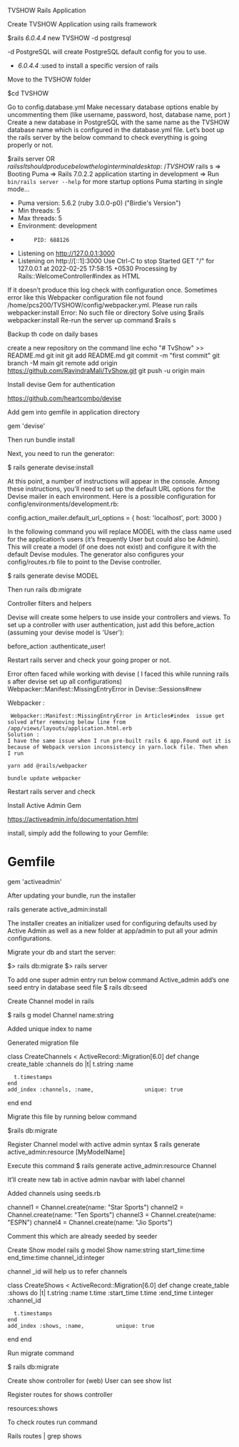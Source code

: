 TVSHOW Rails Application

Create TVSHOW Application using rails framework

$rails _6.0.4.4_ new TVSHOW -d postgresql 

-d PostgreSQL will create PostgreSQL default config for you to use.
- _6.0.4.4_  :used to install a specific version of rails 

Move to the TVSHOW folder

$cd TVSHOW

Go to config.database.yml 
Make necessary database options enable by uncommenting them (like username, password, host, database name, port )
Create a new database in PostgreSQL with the same name as the TVSHOW database name which is configured in the database.yml file.
Let’s boot up the rails server by the below command to check everything is going properly or not.

$rails server     OR   $rails s
It should produce below the login terminal
desktop:~/TVSHOW$ rails s
=> Booting Puma
=> Rails 7.0.2.2 application starting in development 
=> Run `bin/rails server --help` for more startup options
Puma starting in single mode...
* Puma version: 5.6.2 (ruby 3.0.0-p0) ("Birdie's Version")
*  Min threads: 5
*  Max threads: 5
*  Environment: development
*          PID: 688126
* Listening on http://127.0.0.1:3000
* Listening on http://[::1]:3000
Use Ctrl-C to stop
Started GET "/" for 127.0.0.1 at 2022-02-25 17:58:15 +0530
Processing by Rails::WelcomeController#index as HTML

If it doesn’t produce this log check with configuration once.
Sometimes error like this 
Webpacker configuration file not found /home/pcs200/TVSHOW/config/webpacker.yml. Please run rails webpacker:install Error: No such file or directory
Solve using  $rails webpacker:install
Re-run the server up command
$rails s 

Backup th code on daily bases

create a new repository on the command line
echo "# TvShow" >> README.md
git init
git add README.md
git commit -m "first commit"
git branch -M main
git remote add origin https://github.com/RavindraMali/TvShow.git
git push -u origin main


Install devise Gem for authentication

https://github.com/heartcombo/devise

Add gem into gemfile in application directory

gem 'devise' 

Then run bundle install

Next, you need to run the generator:

$ rails generate devise:install

At this point, a number of instructions will appear in the console. Among these instructions, you'll need to set up the default URL options for the Devise mailer in each environment. Here is a possible configuration for config/environments/development.rb:

config.action_mailer.default_url_options = { host: 'localhost', port: 3000 }

In the following command you will replace MODEL with the class name used for the application’s users (it’s frequently User but could also be Admin). This will create a model (if one does not exist) and configure it with the default Devise modules. The generator also configures your config/routes.rb file to point to the Devise controller.

$ rails generate devise MODEL

Then run rails db:migrate

Controller filters and helpers

Devise will create some helpers to use inside your controllers and views. To set up a controller with user authentication, just add this before_action (assuming your devise model is 'User'):

before_action :authenticate_user!

Restart rails server and check your going proper or not.

Error often faced while working with devise ( I faced this while running rails s after devise set up all configurations)
Webpacker::Manifest::MissingEntryError in Devise::Sessions#new 

Webpacker :
 	 
	 Webpacker::Manifest::MissingEntryError in Articles#index  issue get solved after removing below line from /app/views/layouts/application.html.erb
	Solution :
	I have the same issue when I run pre-built rails 6 app.Found out it is because of Webpack version inconsistency in yarn.lock file. Then when I run

	yarn add @rails/webpacker

	bundle update webpacker

Restart rails server and check


Install Active Admin Gem 

https://activeadmin.info/documentation.html

install, simply add the following to your Gemfile:

# Gemfile
gem 'activeadmin'

After updating your bundle, run the installer

rails generate active_admin:install

The installer creates an initializer used for configuring defaults used by Active Admin as well as a new folder at app/admin to put all your admin configurations.

Migrate your db and start the server:

$> rails db:migrate
$> rails server

To add one super admin entry run below command
Active_admin add’s one seed entry in database seed file
$ rails db:seed

Create Channel model in rails 

$ rails g model Channel name:string

Added  unique index to name 

Generated migration file

class CreateChannels < ActiveRecord::Migration[6.0]
  def change
    create_table :channels do |t|
      t.string :name

      t.timestamps
    end
    add_index :channels, :name,                unique: true
  end
end

Migrate this file by running below command

$rails db:migrate


Register Channel model with active admin 
syntax
$ rails generate active_admin:resource
        [MyModelName]

Execute this command
$ rails generate active_admin:resource Channel

It’ll create new tab in active admin navbar with label channel 

Added channels using seeds.rb

channel1 = Channel.create(name: "Star Sports")
channel2 = Channel.create(name: "Ten Sports")
channel3 = Channel.create(name: "ESPN")
channel4 = Channel.create(name: "Jio Sports")

Comment this which are already seeded by seeder 

Create Show model 
rails g model Show name:string start_time:time end_time:time channel_id:integer

channel _id will help us to refer channels

 class CreateShows < ActiveRecord::Migration[6.0]
  def change
    create_table :shows do |t|
      t.string :name
      t.time :start_time
      t.time :end_time
      t.integer :channel_id

      t.timestamps
    end
    add_index :shows, :name,          unique: true
  end
end

Run migrate command

$ rails db:migrate

Create show controller for (web) 
 User can see show list 

Register routes for shows controller

resources:shows

To check routes run command

Rails routes | grep shows



